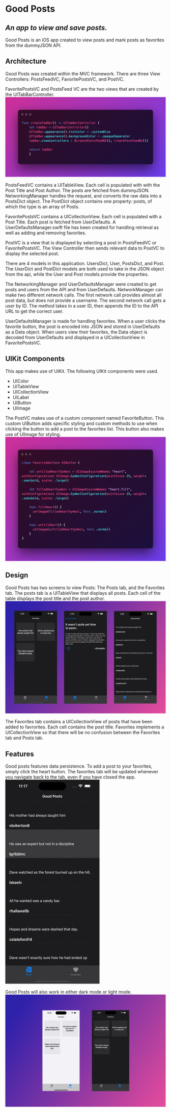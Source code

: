 # Good Posts
## _An app to view and save posts._

Good Posts is an iOS app created to view posts and mark posts as favorites from the dummyJSON API.

## Architecture
Good Posts was created within the MVC framework. There are three View Controllers: PostsFeedVC, FavoritePostsVC, and PostVC.

FavoritePostsVC and PostsFeed VC are the two views that are created by the UITabBarController. 
![A screenshot of a code snippet that shows the code for creating the tabbar.](https://github.com/theaaron/good-posts/blob/main/Good%20Posts/Good%20Posts/Screenshots/createTabBar.png?raw=true)

PostsFeedVC contains a UITableView. Each cell is populated with with the Post Title and Post Author. The posts are fetched from dummyJSON. NetworkingManager handles the request, and converts the raw data into a PostsDict object. The PostDict object contains one property: posts, of which the type is an array of Posts.

FavoritePostsVC contains a UICollectionView. Each cell is populated with a Post Title. Each post is fetched from UserDefaults. A UserDefaultsManager.swift file has been created for handling retrieval as well as adding and removing favorites. 

PostVC is a view that is displayed by selecting a post in PostsFeedVC or FavoritePostsVC. The View Controller then sends relevant data to PostVC to display the selected post. 

There are 4 models in this application. UsersDict, User, PostsDict, and Post. The UserDict and PostDict models are both used to take in the JSON object from the api, while the User and Post models provide the properties.

The NetworkingManager and UserDefaultsManager were created to get posts and users from the API and from UserDefaults. NetworkManager can make two different network calls. The first network call provides almost all post data, but does not provide a username. The second network call gets a user by ID. The method takes in a user ID, then appends the ID to the API URL to get the correct user. 

UserDefaultsManager is made for handling favorites. When a user clicks the favorite button, the post is encoded into JSON and stored in UserDefaults as a Data object. When users view their favorites, the Data object is decoded from UserDefaults and displayed in a UICollectionView in FavoritePostsVC.

## UIKit Components
This app makes use of UIKit. The following UIKit components were used.

- UIColor
- UITableView
- UICollectionView
- UILabel
- UIButton
- UIImage

The PostVC makes use of a custom component named FavoriteButton. This custom UIButton adds specific styling and custom methods to use when clicking the button to add a post to the favorites list. This button also makes use of UIImage for styling. 
![A screenshot of a code snippet that shows the custom class FavoriteButton](https://github.com/theaaron/good-posts/blob/main/Good%20Posts/Good%20Posts/Screenshots/favButton.png?raw=true)

## Design
Good Posts has two screens to view Posts: The Posts tab, and the Favorites tab. The posts tab is a UITableView that displays all posts. Each cell of the table displays the post title and the post author. 
![A photo of all three screens in the app.](https://github.com/theaaron/good-posts/blob/main/Good%20Posts/Good%20Posts/Screenshots/allVCs.png?raw=true)

The Favorites tab contains a UICollectionView of posts that have been added to favrorites. Each cell contains the post title. Favorites implements a UICollectionView so that there will be no confusion between the Favorites tab and Posts tab.

## Features
Good posts features data persistence. To add a post to your favorites, simply click the heart button. The favorites tab will be updated whenever you navigate back to the tab, even if you have closed the app.
![A gif of favoriting and unfavoriting a post.](https://github.com/theaaron/good-posts/blob/main/Good%20Posts/Good%20Posts/Screenshots/favingPosts.gif?raw=true)

Good Posts will also work in either dark mode or light mode. 
![A photo of Good Posts in dark mode and in light mode.](https://github.com/theaaron/good-posts/blob/main/Good%20Posts/Good%20Posts/Screenshots/lightDarkMode.png?raw=true)




